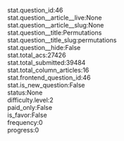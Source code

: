 stat.question_id:46  
stat.question__article__live:None  
stat.question__article__slug:None  
stat.question__title:Permutations  
stat.question__title_slug:permutations  
stat.question__hide:False  
stat.total_acs:27426  
stat.total_submitted:39484  
stat.total_column_articles:16  
stat.frontend_question_id:46  
stat.is_new_question:False  
status:None  
difficulty.level:2  
paid_only:False  
is_favor:False  
frequency:0  
progress:0  
